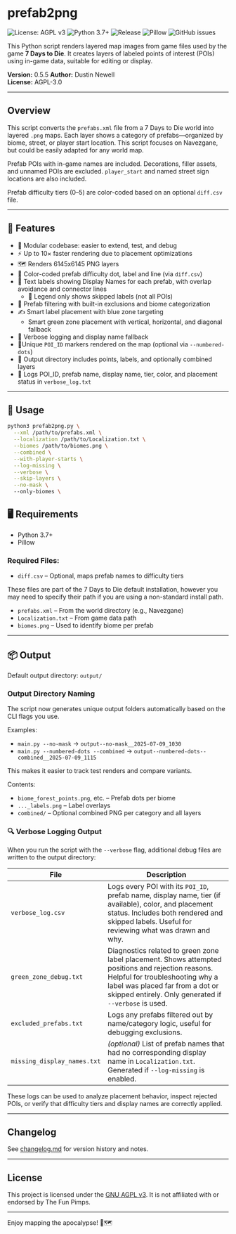 # prefab2png

![License: AGPL v3](https://img.shields.io/badge/License-AGPL%20v3-blue.svg)
![Python 3.7+](https://img.shields.io/badge/python-3.7+-blue.svg)
![Release](https://img.shields.io/badge/release-v0.5-green.svg)
![Pillow](https://img.shields.io/badge/made%20with-Pillow-yellow.svg)
![GitHub issues](https://img.shields.io/github/issues/dash16/prefab2png)

This Python script renders layered map images from game files used by the game **7 Days to Die**. It creates layers of labeled points of interest (POIs) using in-game data, suitable for editing or display.

**Version:** 0.5.5
**Author:** Dustin Newell  
**License:** AGPL-3.0

---

## Overview

This script converts the `prefabs.xml` file from a 7 Days to Die world into layered `.png` maps. Each layer shows a category of prefabs—organized by biome, street, or player start location.  This script focuses on Navezgane, but could be easily adapted for any world map.

Prefab POIs with in-game names are included. Decorations, filler assets, and unnamed POIs are excluded. `player_start` and named street sign locations are also included.

Prefab difficulty tiers (0–5) are color-coded based on an optional `diff.csv` file.

---

## 🔧 Features

- 🧩 Modular codebase: easier to extend, test, and debug
- ⚡ Up to 10× faster rendering due to placement optimizations
- 🗺️ Renders 6145x6145 PNG layers
- 🎨 Color-coded prefab difficulty dot, label and line (via `diff.csv`)
- 📍 Text labels showing Display Names for each prefab, with overlap avoidance and connector lines
  - 🧼 Legend only shows skipped labels (not all POIs)
- 🧹 Prefab filtering with built-in exclusions and biome categorization
- ✍️ Smart label placement with blue zone targeting
  - Smart green zone placement with vertical, horizontal, and diagonal fallback
- 🔎 Verbose logging and display name fallback
- 📍Unique `POI_ID` markers rendered on the map (optional via `--numbered-dots`)
- 📁 Output directory includes points, labels, and optionally combined layers
- 📝 Logs POI_ID, prefab name, display name, tier, color, and placement status in `verbose_log.txt`

---

## 🚀 Usage

```bash
python3 prefab2png.py \
  --xml /path/to/prefabs.xml \
  --localization /path/to/Localization.txt \
  --biomes /path/to/biomes.png \
  --combined \
  --with-player-starts \
  --log-missing \
  --verbose \
  --skip-layers \
  --no-mask \ 
  --only-biomes \

```
## 🖥️ Requirements

- Python 3.7+
- Pillow

### Required Files:
- `diff.csv` – Optional, maps prefab names to difficulty tiers

These files are part of the 7 Days to Die default installation, however you may need to specify their path if you are using a non-standard install path.
- `prefabs.xml` – From the world directory (e.g., Navezgane)
- `Localization.txt` – From game data path
- `biomes.png` – Used to identify biome per prefab

---

## 📦 Output

Default output directory: `output/`

### Output Directory Naming

The script now generates unique output folders automatically based on the CLI flags you use.

Examples:
- `main.py --no-mask` → `output--no-mask__2025-07-09_1030`
- `main.py --numbered-dots --combined` → `output--numbered-dots--combined__2025-07-09_1115`

This makes it easier to track test renders and compare variants.

Contents:
- `biome_forest_points.png`, etc. – Prefab dots per biome
- `..._labels.png` – Label overlays
- `combined/` – Optional combined PNG per category and all layers

### 🔍 Verbose Logging Output

When you run the script with the `--verbose` flag, additional debug files are written to the output directory:

| File                         | Description |
|------------------------------|-------------|
| `verbose_log.csv`            | Logs every POI with its `POI_ID`, prefab name, display name, tier (if available), color, and placement status. Includes both rendered and skipped labels. Useful for reviewing what was drawn and why. |
| `green_zone_debug.txt`       | Diagnostics related to green zone label placement. Shows attempted positions and rejection reasons. Helpful for troubleshooting why a label was placed far from a dot or skipped entirely. Only generated if `--verbose` is used. |
| `excluded_prefabs.txt`       | Logs any prefabs filtered out by name/category logic, useful for debugging exclusions. |
| `missing_display_names.txt`  | *(optional)* List of prefab names that had no corresponding display name in `Localization.txt`. Generated if `--log-missing` is enabled. |

These logs can be used to analyze placement behavior, inspect rejected POIs, or verify that difficulty tiers and display names are correctly applied.

---

## Changelog

See [changelog.md](changelog.md) for version history and notes.

---

## License

This project is licensed under the [GNU AGPL v3](LICENSE).  It is not affiliated with or endorsed by The Fun Pimps.

---

Enjoy mapping the apocalypse! 🧟🗺️
